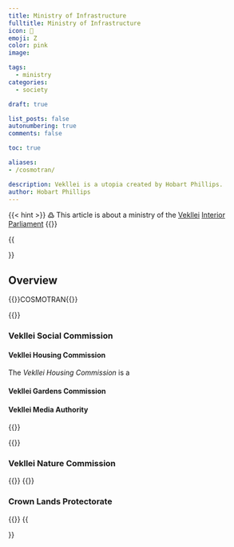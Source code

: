 ```yaml
---
title: Ministry of Infrastructure
fulltitle: Ministry of Infrastructure
icon: 🚧
emoji: Ζ
color: pink
image: 

tags: 
  - ministry
categories:
  - society

draft: true

list_posts: false
autonumbering: true
comments: false

toc: true

aliases:
- /cosmotran/

description: Vekllei is a utopia created by Hobart Phillips.
author: Hobart Phillips
---
```

{{< hint >}}
߷ This article is about a ministry of the [Vekllei](/utopia/vekllei/) [Interior Parliament](/utopia/society/state/government/interior/)
{{</hint>}}

{{<section>}}
## Overview
{{<boxtag teal>}}COSMOTRAN{{</boxtag>}}

{{<outline>}}
### Vekllei Social Commission
#### Vekllei Housing Commission

The *Vekllei Housing Commission* is a 
#### Vekllei Gardens Commission
#### Vekllei Media Authority
{{</outline>}}

{{<outline>}}
### Vekllei Nature Commission
{{</outline>}}
{{<outline>}}
### Crown Lands Protectorate
{{</outline>}}
{{</section>}}